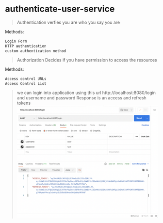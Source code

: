 # authenticate-user-service
 
> Authentication 
verfies you are who you say you are

Methods:
```
Login Form
HTTP authentication
custom authentication method
```

> Authorization
Decides if you have permission to access the resources

Methods:
```
Access control URLs
Access Control List
```
> we can login into application using this url http://localhost:8080/login and username and password
> Response is an access and refresh tokens
![alt text](https://github.com/muhammedSabbah/authenticate-user-service/blob/main/images/login.png?raw=true)

